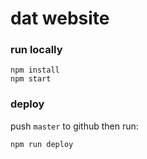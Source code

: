 # dat website

### run locally

```
npm install
npm start
```

### deploy

push `master` to github then run:

```
npm run deploy
```
